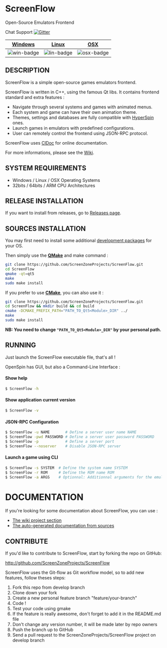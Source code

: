 ScreenFlow
==========

Open-Source Emulators Frontend

Chat Support [![Gitter](https://badges.gitter.im/Join%20Chat.svg)](https://gitter.im/ScreenZoneProjects/ScreenFlow?utm_source=badge&utm_medium=badge&utm_campaign=pr-badge)

| [Windows][win-link] | [Linux][lin-link] | [OSX][osx-link] |
| :-----------------: | :---------------: | :-------------: |
| ![win-badge]        | ![lin-badge]      | ![osx-badge]    |

[lin-link]: https://travis-ci.org/ScreenZoneProjects/ScreenFlow
[win-link]: https://ci.appveyor.com/project/jbltx/openspin-7jlje
[osx-link]: https://travis-ci.org/ScreenZoneProjects/ScreenFlow
[lin-badge]: https://travis-ci.org/ScreenZoneProjects/ScreenFlow.svg "Travis build status"
[win-badge]: https://ci.appveyor.com/api/projects/status/rp48rjajn5svtpoj?svg=true "AppVeyor build status"
[osx-badge]: https://travis-ci.org/ScreenZoneProjects/ScreenFlow.svg "Travis build status"

## DESCRIPTION

ScreenFlow is a simple open-source games emulators frontend.

ScreenFlow is written in C++, using the famous Qt libs.
It contains frontend standard and extra features :

* Navigate through several systems and games with animated menus.
* Each system and game can have their own animation theme.
* Themes, settings and databases are fully compatible with [HyperSpin](http://www.hyperspin-fe.com/) ones.
* Launch games in emulators with predefined configurations.
* User can remotely control the frontend using JSON-RPC protocol.

ScreenFlow uses [ClDoc](https://jessevdk.github.io/cldoc/) for online documentation.

For more informations, please see the [Wiki](https://github.com/ScreenZoneProjects/ScreenFlow/wiki).

## SYSTEM REQUIREMENTS

- Windows / Linux / OSX Operating Systems
- 32bits / 64bits / ARM CPU Architectures

## RELEASE INSTALLATION

If you want to install from releases, go to [Releases page](https://github.com/ScreenZoneProjects/ScreenFlow/releases).

## SOURCES INSTALLATION

You may first need to install some additional [development packages](https://github.com/ScreenZoneProjects/ScreenFlow/wiki/Installation) for your OS.

Then simply use the **[QMake](http://doc.qt.io/qt-5/qmake-overview.html#building-a-project)** and make command :

```bash
git clone https://github.com/ScreenZoneProjects/ScreenFlow.git
cd ScreenFlow
qmake -qt=qt5
make
sudo make install
```

If you prefer to use **[CMake](http://www.cmake.org/)**, you can also use it :

```bash
git clone https://github.com/ScreenZoneProjects/ScreenFlow.git
cd ScreenFlow && mkdir build && cd build
cmake -DCMAKE_PREFIX_PATH="PATH_TO_Qt5<Module>_DIR" ../
make
sudo make install
```
**NB: You need to change `"PATH_TO_Qt5<Module>_DIR"` by your personal path.**


## RUNNING

Just launch the ScreenFlow executable file, that's all !

OpenSpin has GUI, but also a Command-Line Interface :

#### Show help
```bash
$ ScreenFlow -h
```

#### Show application current version
```bash
$ ScreenFlow -v
```

#### JSON-RPC Configuration
```bash
$ ScreenFlow -u NAME       # Define a server user name NAME
$ ScreenFlow -pwd PASSWORD # Define a server user password PASSWORD
$ ScreenFlow -p            # Define a server port
$ ScreenFlow --noserver    # Disable JSON-RPC server 
```

#### Launch a game using CLI
```bash
$ ScreenFlow -s SYSTEM  # Define the system name SYSTEM
$ ScreenFlow -r ROM     # Define the ROM name ROM
$ ScreenFlow -a ARGS    # Optionnal: Additionnal arguments for the emulator executable ARGS
```

# DOCUMENTATION

If you're looking for some documentation about ScreenFlow, you can use :

* [The wiki project section](https://github.com/ScreenZoneProjects/ScreenFlow/wiki)
* [The auto-generated documentation from sources](https://github.com/ScreenZoneProjects/ScreenFlow/doc)


## CONTRIBUTE

If you'd like to contribute to ScreenFlow, start by forking the repo on GitHub:

http://github.com/ScreenZoneProjects/ScreenFlow

ScreenFlow uses the Git-flow as Git workflow model, so to add new features, follow theses steps:

1. Fork this repo from develop branch
1. Clone down your fork
1. Create a new personal feature branch "feature/your-branch"
1. Code !
1. Test your code using gmake
1. If the feature is really awesome, don't forget to add it in the README.md file
1. Don't change any version number, it will be made later by repo owners
1. Push the branch up to GitHub
1. Send a pull request to the ScreenZoneProjects/ScreenFlow project on develop branch
